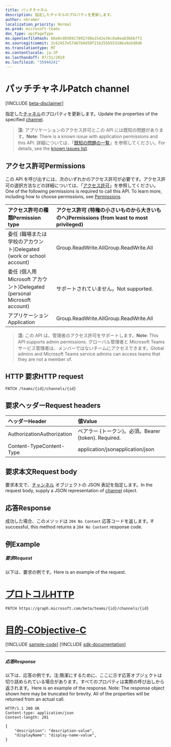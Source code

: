 ```yaml
---
title: パッチチャネル
description: 指定したチャネルのプロパティを更新します。
author: nkramer
localization_priority: Normal
ms.prod: microsoft-teams
doc_type: apiPageType
ms.openlocfilehash: b6e8cd0369178917d0a1542e36c8a8ea83b6b7f2
ms.sourcegitcommit: 2c62457e57467b8d50f21b255b553106a9a5d8d6
ms.translationtype: MT
ms.contentlocale: ja-JP
ms.lasthandoff: 07/31/2019
ms.locfileid: "35944241"
---
```

# <a name="patch-channel"></a><span data-ttu-id="cff69-103">パッチチャネル</span><span class="sxs-lookup"><span data-stu-id="cff69-103">Patch channel</span></span>

[!INCLUDE [beta-disclaimer](../../includes/beta-disclaimer.md)]

<span data-ttu-id="cff69-104">指定した[チャネル](../resources/channel.md)のプロパティを更新します。</span><span class="sxs-lookup"><span data-stu-id="cff69-104">Update the properties of the specified [channel](../resources/channel.md).</span></span>

> <span data-ttu-id="cff69-105">**注**: アプリケーションのアクセス許可とこの API には既知の問題があります。</span><span class="sxs-lookup"><span data-stu-id="cff69-105">**Note**: There is a known issue with application permissions and this API.</span></span> <span data-ttu-id="cff69-106">詳細については、「[既知の問題の一覧](/graph/known-issues#application-permissions)」を参照してください。</span><span class="sxs-lookup"><span data-stu-id="cff69-106">For details, see the [known issues list](/graph/known-issues#application-permissions).</span></span>

## <a name="permissions"></a><span data-ttu-id="cff69-107">アクセス許可</span><span class="sxs-lookup"><span data-stu-id="cff69-107">Permissions</span></span>
<span data-ttu-id="cff69-p102">この API を呼び出すには、次のいずれかのアクセス許可が必要です。アクセス許可の選択方法などの詳細については、「[アクセス許可](/graph/permissions-reference)」を参照してください。</span><span class="sxs-lookup"><span data-stu-id="cff69-p102">One of the following permissions is required to call this API. To learn more, including how to choose permissions, see [Permissions](/graph/permissions-reference).</span></span>

|<span data-ttu-id="cff69-110">アクセス許可の種類</span><span class="sxs-lookup"><span data-stu-id="cff69-110">Permission type</span></span>      | <span data-ttu-id="cff69-111">アクセス許可 (特権の小さいものから大きいものへ)</span><span class="sxs-lookup"><span data-stu-id="cff69-111">Permissions (from least to most privileged)</span></span>              |
|:--------------------|:---------------------------------------------------------|
|<span data-ttu-id="cff69-112">委任 (職場または学校のアカウント)</span><span class="sxs-lookup"><span data-stu-id="cff69-112">Delegated (work or school account)</span></span> | <span data-ttu-id="cff69-113">Group.ReadWrite.All</span><span class="sxs-lookup"><span data-stu-id="cff69-113">Group.ReadWrite.All</span></span>    |
|<span data-ttu-id="cff69-114">委任 (個人用 Microsoft アカウント)</span><span class="sxs-lookup"><span data-stu-id="cff69-114">Delegated (personal Microsoft account)</span></span> | <span data-ttu-id="cff69-115">サポートされていません。</span><span class="sxs-lookup"><span data-stu-id="cff69-115">Not supported.</span></span>    |
|<span data-ttu-id="cff69-116">アプリケーション</span><span class="sxs-lookup"><span data-stu-id="cff69-116">Application</span></span> | <span data-ttu-id="cff69-117">Group.ReadWrite.All</span><span class="sxs-lookup"><span data-stu-id="cff69-117">Group.ReadWrite.All</span></span> |

> <span data-ttu-id="cff69-118">**注**: この API は、管理者のアクセス許可をサポートします。</span><span class="sxs-lookup"><span data-stu-id="cff69-118">**Note**: This API supports admin permissions.</span></span> <span data-ttu-id="cff69-119">グローバル管理者と Microsoft Teams サービス管理者は、メンバーではないチームにアクセスできます。</span><span class="sxs-lookup"><span data-stu-id="cff69-119">Global admins and Microsoft Teams service admins can access teams that they are not a member of.</span></span>

## <a name="http-request"></a><span data-ttu-id="cff69-120">HTTP 要求</span><span class="sxs-lookup"><span data-stu-id="cff69-120">HTTP request</span></span>
<!-- { "blockType": "ignored" } -->
```http
PATCH /teams/{id}/channels/{id}
```
## <a name="request-headers"></a><span data-ttu-id="cff69-121">要求ヘッダー</span><span class="sxs-lookup"><span data-stu-id="cff69-121">Request headers</span></span>
| <span data-ttu-id="cff69-122">ヘッダー</span><span class="sxs-lookup"><span data-stu-id="cff69-122">Header</span></span>       | <span data-ttu-id="cff69-123">値</span><span class="sxs-lookup"><span data-stu-id="cff69-123">Value</span></span> |
|:---------------|:--------|
| <span data-ttu-id="cff69-124">Authorization</span><span class="sxs-lookup"><span data-stu-id="cff69-124">Authorization</span></span>  | <span data-ttu-id="cff69-p104">ベアラー {トークン}。必須。</span><span class="sxs-lookup"><span data-stu-id="cff69-p104">Bearer {token}. Required.</span></span>  |
| <span data-ttu-id="cff69-127">Content-Type</span><span class="sxs-lookup"><span data-stu-id="cff69-127">Content-Type</span></span>  | <span data-ttu-id="cff69-128">application/json</span><span class="sxs-lookup"><span data-stu-id="cff69-128">application/json</span></span>  |

## <a name="request-body"></a><span data-ttu-id="cff69-129">要求本文</span><span class="sxs-lookup"><span data-stu-id="cff69-129">Request body</span></span>
<span data-ttu-id="cff69-130">要求本文で、[チャンネル](../resources/channel.md) オブジェクトの JSON 表記を指定します。</span><span class="sxs-lookup"><span data-stu-id="cff69-130">In the request body, supply a JSON representation of [channel](../resources/channel.md) object.</span></span>

## <a name="response"></a><span data-ttu-id="cff69-131">応答</span><span class="sxs-lookup"><span data-stu-id="cff69-131">Response</span></span>

<span data-ttu-id="cff69-132">成功した場合、このメソッドは `204 No Content` 応答コードを返します。</span><span class="sxs-lookup"><span data-stu-id="cff69-132">If successful, this method returns a `204 No Content` response code.</span></span>

## <a name="example"></a><span data-ttu-id="cff69-133">例</span><span class="sxs-lookup"><span data-stu-id="cff69-133">Example</span></span>
##### <a name="request"></a><span data-ttu-id="cff69-134">要求</span><span class="sxs-lookup"><span data-stu-id="cff69-134">Request</span></span>
<span data-ttu-id="cff69-135">以下は、要求の例です。</span><span class="sxs-lookup"><span data-stu-id="cff69-135">Here is an example of the request.</span></span>

# <a name="httptabhttp"></a>[<span data-ttu-id="cff69-136">プロトコル</span><span class="sxs-lookup"><span data-stu-id="cff69-136">HTTP</span></span>](#tab/http)
<!-- {
  "blockType": "request",
  "name": "patch_channel"
}-->
```http
PATCH https://graph.microsoft.com/beta/teams/{id}/channels/{id}
```
# <a name="objective-ctabobjc"></a>[<span data-ttu-id="cff69-137">目的-C</span><span class="sxs-lookup"><span data-stu-id="cff69-137">Objective-C</span></span>](#tab/objc)
[!INCLUDE [sample-code](../includes/snippets/objc/patch-channel-objc-snippets.md)]
[!INCLUDE [sdk-documentation](../includes/snippets/snippets-sdk-documentation-link.md)]

---

##### <a name="response"></a><span data-ttu-id="cff69-138">応答</span><span class="sxs-lookup"><span data-stu-id="cff69-138">Response</span></span>
<span data-ttu-id="cff69-p105">以下は、応答の例です。注:簡潔にするために、ここに示す応答オブジェクトは切り詰められている場合があります。すべてのプロパティは実際の呼び出しから返されます。</span><span class="sxs-lookup"><span data-stu-id="cff69-p105">Here is an example of the response. Note: The response object shown here may be truncated for brevity. All of the properties will be returned from an actual call.</span></span>
<!-- {
  "blockType": "response",
  "truncated": true,
  "@odata.type": "microsoft.graph.channel"
} -->
```http
HTTP/1.1 200 OK
Content-type: application/json
Content-length: 201

{
    "description": "description-value",
    "displayName": "display-name-value",
}
```

<!-- uuid: 8fcb5dbc-d5aa-4681-8e31-b001d5168d79
2015-10-25 14:57:30 UTC -->
<!--
{
  "type": "#page.annotation",
  "description": "Patch channel",
  "keywords": "",
  "section": "documentation",
  "tocPath": "",
  "suppressions": [
  ]
}
-->
